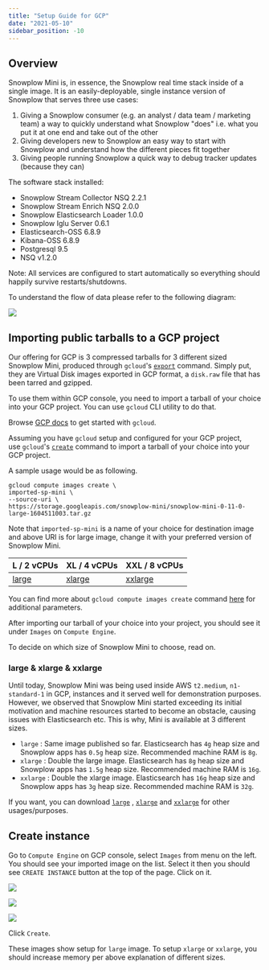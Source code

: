 ```yaml
---
title: "Setup Guide for GCP"
date: "2021-05-10"
sidebar_position: -10
---
```


## Overview

Snowplow Mini is, in essence, the Snowplow real time stack inside of a single image. It is an easily-deployable, single instance version of Snowplow that serves three use cases:

1. Giving a Snowplow consumer (e.g. an analyst / data team / marketing team) a way to quickly understand what Snowplow "does" i.e. what you put it at one end and take out of the other
2. Giving developers new to Snowplow an easy way to start with Snowplow and understand how the different pieces fit together
3. Giving people running Snowplow a quick way to debug tracker updates (because they can)

The software stack installed:

- Snowplow Stream Collector NSQ 2.2.1
- Snowplow Stream Enrich NSQ 2.0.0
- Snowplow Elasticsearch Loader 1.0.0
- Snowplow Iglu Server 0.6.1
- Elasticsearch-OSS 6.8.9
- Kibana-OSS 6.8.9
- Postgresql 9.5
- NSQ v1.2.0

Note: All services are configured to start automatically so everything should happily survive restarts/shutdowns.

To understand the flow of data please refer to the following diagram:

![](images/snowplow-mini-topology.jpg)

## Importing public tarballs to a GCP project

Our offering for GCP is 3 compressed tarballs for 3 different sized Snowplow Mini, produced through `gcloud`'s [`export`](https://cloud.google.com/sdk/gcloud/reference/compute/images/export) command. Simply put, they are Virtual Disk images exported in GCP format, a `disk.raw` file that has been tarred and gzipped.

To use them within GCP console, you need to import a tarball of your choice into your GCP project. You can use `gcloud` CLI utility to do that.

Browse [GCP docs](https://cloud.google.com/sdk/docs/quickstarts) to get started with `gcloud`.

Assuming you have `gcloud` setup and configured for your GCP project, use `gcloud`'s [`create`](https://cloud.google.com/sdk/gcloud/reference/compute/images/create) command to import a tarball of your choice into your GCP project.

A sample usage would be as following.

```
gcloud compute images create \
imported-sp-mini \
--source-uri \
https://storage.googleapis.com/snowplow-mini/snowplow-mini-0-11-0-large-1604511003.tar.gz
```

Note that `imported-sp-mini` is a name of your choice for destination image and above URI is for large image, change it with your preferred version of Snowplow Mini.

| L / 2 vCPUs | XL / 4 vCPUs | XXL / 8 vCPUs |
| --- | --- | --- |
| [large](https://storage.googleapis.com/snowplow-mini/snowplow-mini-0-12-5-large-1620656294.tar.gz) | [xlarge](https://storage.googleapis.com/snowplow-mini/snowplow-mini-0-12-5-xlarge-1620656288.tar.gz) | [xxlarge](https://storage.googleapis.com/snowplow-mini/snowplow-mini-0-12-5-xxlarge-1620656277.tar.gz) |

You can find more about `gcloud compute images create` command [here](https://cloud.google.com/sdk/gcloud/reference/compute/images/create) for additional parameters.

After importing our tarball of your choice into your project, you should see it under `Images` on `Compute Engine`.

To decide on which size of Snowplow Mini to choose, read on.

### [](https://github.com/snowplow/snowplow-mini/wiki/Setup-guide-GCP#large--xlarge--xxlarge)large & xlarge & xxlarge

Until today, Snowplow Mini was being used inside AWS `t2.medium`, `n1-standard-1` in GCP, instances and it served well for demonstration purposes. However, we observed that Snowplow Mini started exceeding its initial motivation and machine resources started to become an obstacle, causing issues with Elasticsearch etc. This is why, Mini is available at 3 different sizes.

- `large` : Same image published so far. Elasticsearch has `4g` heap size and Snowplow apps has `0.5g` heap size. Recommended machine RAM is `8g`.
- `xlarge` : Double the large image. Elasticsearch has `8g` heap size and Snowplow apps has `1.5g` heap size. Recommended machine RAM is `16g`.
- `xxlarge` : Double the xlarge image. Elasticsearch has `16g` heap size and Snowplow apps has `3g` heap size. Recommended machine RAM is `32g`.

If you want, you can download [`large`](https://storage.googleapis.com/snowplow-mini/snowplow-mini-0-12-5-large-1620656294.tar.gz) , [`xlarge`](https://storage.googleapis.com/snowplow-mini/snowplow-mini-0-12-5-xlarge-1620656288.tar.gz) and [`xxlarge`](https://storage.googleapis.com/snowplow-mini/snowplow-mini-0-12-5-xxlarge-1620656277.tar.gz) for other usages/purposes.

## Create instance

Go to `Compute Engine` on GCP console, select `Images` from menu on the left. You should see your imported image on the list. Select it then you should see `CREATE INSTANCE` button at the top of the page. Click on it.

![](images/create-instance.png)

![](images/create-instance-2.png)

![](images/create-instance-3.png)

Click `Create`.

These images show setup for `large` image. To setup `xlarge` or `xxlarge`, you should increase memory per above explanation of different sizes.
